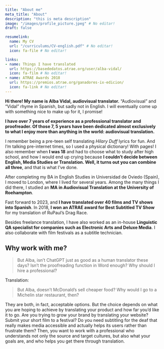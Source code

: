 ```yaml
---
title: "About me"
meta_title: "About"
description: "this is meta description"
image: "/images/profile_picture.jpeg" # No editar!
draft: false

resumelink:
  name: My CV
  url: "/curriculums/CV-english.pdf" # No editar!
  icon: fa-file # No editar!

links:
- name: Things I have translated
  url: https://basededatos.atrae.org/user/alba-vidal/
  icon: fa-film # No editar!
- name: ATRAE Awards 2018
  url: https://premios.atrae.org/ganadores-ix-edicion/
  icon: fa-link # No editar!
---
```




__Hi there! My name is Alba Vidal, audiovisual translator.__ “Audiovisual” and “Vidal” rhyme in Spanish, but sadly not in English. I will eventually come up with something nice to make up for it, I promise!

__I have over 7 years of experience as a professional translator and proofreader. Of those 7, 5 years have been dedicated almost exclusively to what I enjoy more than anything in the world: audiovisual translation.__

I remember being a pre-teen self translating _Hilary Duff_ lyrics for fun. And I’m talking pre-internet times, so I used a physical dictionary! With pages! I also remember when __I was 18__ and had to choose what to study after high school, and how I would end up crying because __I couldn’t decide between English, Media Studies or Translation. Well, it turns out you can combine all three__, and that is what I’ve done.

After completing my BA in English Studies in Universidad de Oviedo (Spain), I moved to London, where I lived for several years. Among the many things I did there, I studied an __MA in Audiovisual Translation at the University of Roehampton__.

Fast forward to 2023, and __I have translated over 40 films and TV shows into Spanish__. In 2018, __I won an ATRAE award for Best Subtitled TV Show__ for my translation of RuPaul’s Drag Race.

Besides freelance translation, I have also worked as an in-house __Linguistic QA specialist for companies such as Electronic Arts and Deluxe Media__. I also collaborate with film festivals as a subtitle technician.

## Why work with me?
>But Alba, isn’t ChatGPT just as good as a human translator these days? Isn’t the proofreading function in Word enough? Why should I hire a professional?

Translation: 
>But Alba, doesn’t McDonald’s sell cheaper food? Why would I go to a Michelin star restaurant, then?

They are both, in fact, acceptable options. But the choice depends on what you are hoping to achieve by translating your product and how far you’d like it to go. Are you trying to grow your brand by translating your website? Submit your short film to a festival? Do you need subtitling for the deaf that really makes media accessible and actually helps its users rather than frustrate them? Then, you want to work with a professional who understands not only the source and target cultures, but also what your goals are, and who helps you get there through translation.
